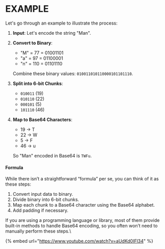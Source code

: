 # EXAMPLE



Let's go through an example to illustrate the process:

1. **Input**: Let's encode the string "Man".
2.  **Convert to Binary**:

    * "M" = 77 = 01001101
    * "a" = 97 = 01100001
    * "n" = 110 = 01101110

    Combine these binary values: `010011010110000101101110`.
3. **Split into 6-bit Chunks**:
   * `010011` (19)
   * `010110` (22)
   * `000101` (5)
   * `101110` (46)
4.  **Map to Base64 Characters**:

    * 19 -> T
    * 22 -> W
    * 5 -> F
    * 46 -> u

    So "Man" encoded in Base64 is `TWFu`.

#### Formula

While there isn’t a straightforward “formula” per se, you can think of it as these steps:

1. Convert input data to binary.
2. Divide binary into 6-bit chunks.
3. Map each chunk to a Base64 character using the Base64 alphabet.
4. Add padding if necessary.

If you are using a programming language or library, most of them provide built-in methods to handle Base64 encoding, so you often won’t need to manually perform these steps.\




{% embed url="https://www.youtube.com/watch?v=aUdKd0IFl34" %}
